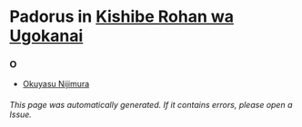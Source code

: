 # Padorus in [Kishibe Rohan wa Ugokanai](https://myanimelist.net/manga/61959/Kishibe_Rohan_wa_Ugokanai)

### O
* [Okuyasu Nijimura](https://github.com/shadow578/Project-Padoru/blob/master/table-of-contents/characters/OkuyasuNijimura.md)

###### This page was automatically generated. If it contains errors, please open a Issue.
